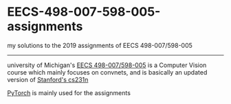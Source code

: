 # EECS-498-007-598-005-assignments
my solutions to the 2019 assignments of EECS 498-007/598-005

------

university of Michigan's [EECS 498-007/598-005](https://web.eecs.umich.edu/~justincj/teaching/eecs498/FA2019/schedule.html) is a Computer Vision course which mainly focuses on convnets, and is basically an updated version of [Stanford's cs231n](http://cs231n.stanford.edu/2017/syllabus.html)

[PyTorch](https://pytorch.org/) is mainly used for the assignments 

